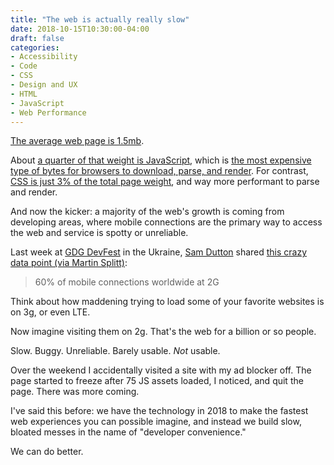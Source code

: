 ```yaml
---
title: "The web is actually really slow"
date: 2018-10-15T10:30:00-04:00
draft: false
categories:
- Accessibility
- Code
- CSS
- Design and UX
- HTML
- JavaScript
- Web Performance
---
```


[The average web page is 1.5mb](https://httparchive.org/reports/page-weight?start=2018_08_15&end=latest&view=list#bytesTotal).

About [a quarter of that weight is JavaScript](https://httparchive.org/reports/page-weight?start=2018_08_15&end=latest&view=list#bytesJs), which is [the most expensive type of bytes for browsers to download, parse, and render](https://medium.com/@addyosmani/the-cost-of-javascript-in-2018-7d8950fbb5d4). For contrast, [CSS is just 3% of the total page weight](https://httparchive.org/reports/page-weight?start=2018_08_15&end=latest&view=list#bytesCss), and way more performant to parse and render.

And now the kicker: a majority of the web's growth is coming from developing areas, where mobile connections are the primary way to access the web and service is spotty or unreliable.

Last week at [GDG DevFest](https://devfest.withgoogle.com/) in the Ukraine, [Sam Dutton](https://twitter.com/sw12) shared [this  crazy data point (via Martin Splitt)](https://twitter.com/g33konaut/status/1050651629098131456?s=21):

> 60% of mobile connections worldwide at 2G

Think about how maddening trying to load some of your favorite websites is on 3g, or even LTE.

Now imagine visiting them on 2g. That's the web for a billion or so people.

Slow. Buggy. Unreliable. Barely usable. *Not* usable.

Over the weekend I accidentally visited a site with my ad blocker off. The page started to freeze after 75 JS assets loaded, I noticed, and quit the page. There was more coming.

I've said this before: we have the technology in 2018 to make the fastest web experiences you can possible imagine, and instead we build slow, bloated messes in the name of "developer convenience."

We can do better.